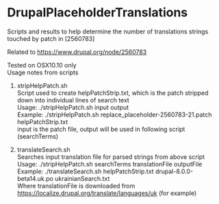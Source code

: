 # DrupalPlaceholderTranslations
Scripts and results to help determine the number of translations strings touched by patch in [2560783]

Related to https://www.drupal.org/node/2560783

Tested on OSX10.10 only<br />
Usage notes from scripts

1. stripHelpPatch.sh<br />
Script used to create helpPatchStrip.txt, which is the patch stripped down into individual lines of search text<br />
Usage: ./stripHelpPatch.sh input output<br />
Example: ./stripHelpPatch.sh replace_placeholder-2560783-21.patch helpPatchStrip.txt<br />
input is the patch file, output will be used in following script (searchTerms)

2. translateSearch.sh<br />
Searches input translation file for parsed strings from above script<br />
Usage: ./stripHelpPatch.sh searchTerms translationFile outputFile<br/>
Example: ./translateSearch.sh helpPatchStrip.txt drupal-8.0.0-beta14.uk.po ukrainianSearch.txt<br />
Where translationFile is downloaded from https://localize.drupal.org/translate/languages/uk (for example)




